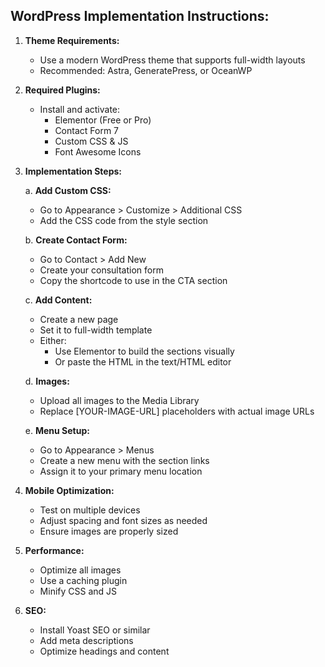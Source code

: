 ## WordPress Implementation Instructions:

1. **Theme Requirements:**
   - Use a modern WordPress theme that supports full-width layouts
   - Recommended: Astra, GeneratePress, or OceanWP

2. **Required Plugins:**
   - Install and activate:
     * Elementor (Free or Pro)
     * Contact Form 7
     * Custom CSS & JS
     * Font Awesome Icons

3. **Implementation Steps:**

   a. **Add Custom CSS:**
   - Go to Appearance > Customize > Additional CSS
   - Add the CSS code from the style section

   b. **Create Contact Form:**
   - Go to Contact > Add New
   - Create your consultation form
   - Copy the shortcode to use in the CTA section

   c. **Add Content:**
   - Create a new page
   - Set it to full-width template
   - Either:
     * Use Elementor to build the sections visually
     * Or paste the HTML in the text/HTML editor

   d. **Images:**
   - Upload all images to the Media Library
   - Replace [YOUR-IMAGE-URL] placeholders with actual image URLs

   e. **Menu Setup:**
   - Go to Appearance > Menus
   - Create a new menu with the section links
   - Assign it to your primary menu location

4. **Mobile Optimization:**
   - Test on multiple devices
   - Adjust spacing and font sizes as needed
   - Ensure images are properly sized

5. **Performance:**
   - Optimize all images
   - Use a caching plugin
   - Minify CSS and JS

6. **SEO:**
   - Install Yoast SEO or similar
   - Add meta descriptions
   - Optimize headings and content